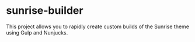# sunrise-builder
This project allows you to rapidly create custom builds of the Sunrise theme using Gulp and Nunjucks.
